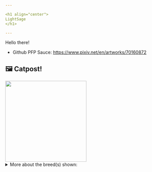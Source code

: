 ```yaml
---

<h1 align="center">
LightSage
</h1>

---
```


Hello there!


- Github PFP Sauce: https://www.pixiv.net/en/artworks/70160872


## 🖼️ Catpost!

<sub>
    <img src="https://cdn2.thecatapi.com/images/Z0X1tZQIt.jpg" height="256">
</sub>


<details>
<summary>More about the breed(s) shown:</summary>

Breed: Selkirk Rex

Description: The Selkirk Rex is an incredibly patient, loving, and tolerant breed. The Selkirk also has a silly side and is sometimes described as clownish. She loves being a lap cat and will be happy to chat with you in a quiet voice if you talk to her. 

Links:
<ul>
  <li>CFA http://cfa.org/Breeds/BreedsSthruT/SelkirkRex.aspx</li>
  <li>Wikipedia https://en.wikipedia.org/wiki/Selkirk_Rex</li>
</ul> 

</details>
